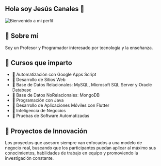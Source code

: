 ## Hola soy Jesús Canales 👋

![Bienvenido a mi perfil]([https://example.com/tu-imagen-banner.png](https://media.licdn.com/dms/image/v2/D4E16AQHLTVaymKpulg/profile-displaybackgroundimage-shrink_350_1400/B4EZUr84HJH0AY-/0/1740199134282?e=1752710400&v=beta&t=x34Ias-H13d-ssxTqda_JAtj3DIN7d2FI0qY4VwTauQ))

## 🚀 Sobre mí
Soy un Profesor y Programador interesado por tecnología y la enseñanza.

## 📌 Cursos que imparto
- 🔹 Automatización con Google Apps Script
- 🔹 Desarrollo de Sitios Web
- 🔹 Base de Datos Relacionales: MySQL, Microsoft SQL Server y Oracle Database
- 🔹 Base de Datos NoRelacionales: MongoDB
- 🔹 Programación con Java
- 🔹 Desarrollo de Aplicaciones Móviles con Flutter
- 🔹 Inteligencia de Negocios
- 🔹 Pruebas de Software Automatizadas

## 🎯 Proyectos de Innovación
Los proyectos que asesoro siempre van enfocados a una modelo de negocio real, buscando que los participantes puedan aplicar al máximo sus conocimientos, habilidades de trabajo en equipo y promoviendo la investigación constante.


